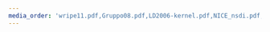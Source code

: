 ```yaml
---
media_order: 'wripe11.pdf,Gruppo08.pdf,LD2006-kernel.pdf,NICE_nsdi.pdf,cloud_eval.pdf,comd010.pdf,dice-tr-oct11.pdf,inetd_e_tcp_wrappers.pdf,nice-journal.pdf,osmef.pdf,rs-publi-4134_2.pdf,seminario_sic.pdf,seminario_tdc.pdf,slides_sic.pdf,soft.conext12.pdf,toward_online.pdf'
---
```


